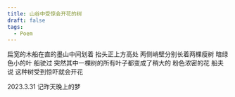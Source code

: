```yaml
---
title: 山谷中受惊会开花的树
draft: false
tags:
  - Poem
---
```

扁宽的木船在直的墨山中间划着
抬头正上方高处
两侧峭壁分别长着两棵瘦树
暗绿色小的叶
船驶过
突然其中一棵树的所有叶子都变成了稍大的
粉色浓密的花
船夫说
这种树受到惊吓就会开花

2023.3.31
记昨天晚上的梦
